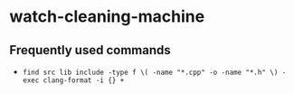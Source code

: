 # watch-cleaning-machine

## Frequently used commands
 - `find src lib include -type f \( -name "*.cpp" -o -name "*.h" \) -exec clang-format -i {} +`